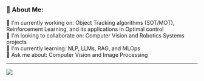 ### 💫 About Me:
🔭 I'm currently working on: Object Tracking algorithms (SOT/MOT), Reinforcement Learning, and its applications in Optimal control<br>
👥 I'm looking to collaborate on: Computer Vision and Robotics Systems projects<br>
🌱 I'm currently learning: NLP, LLMs, RAG, and MLOps<br>
💬 Ask me about: Computer Vision and Image Processing<br>

---
[![](https://visitcount.itsvg.in/api?id=setarekhosravi&icon=0&color=0)](https://visitcount.itsvg.in)

<!-- Proudly created with GPRM ( https://gprm.itsvg.in ) -->
